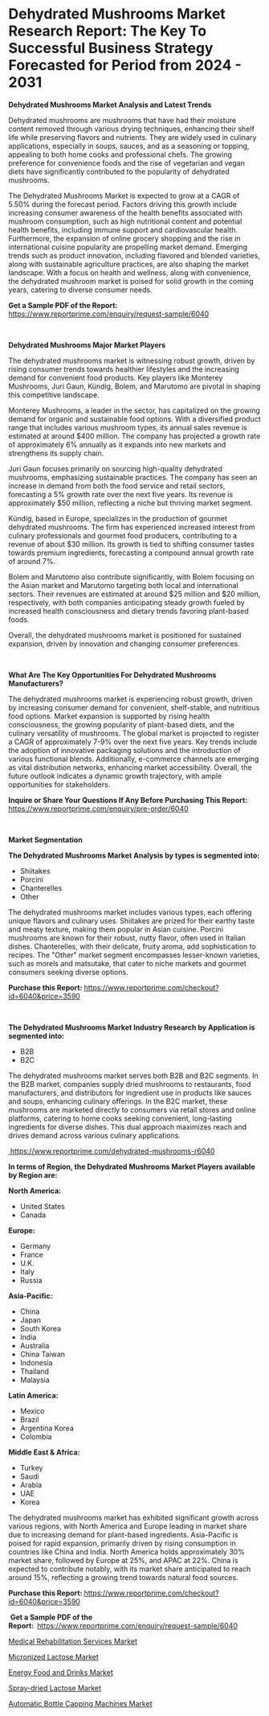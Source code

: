 <p><h1>Dehydrated Mushrooms Market Research Report: The Key To Successful Business Strategy Forecasted for Period from 2024 - 2031</h1></p><p><strong>Dehydrated Mushrooms Market Analysis and Latest Trends</strong></p>
<p><p>Dehydrated mushrooms are mushrooms that have had their moisture content removed through various drying techniques, enhancing their shelf life while preserving flavors and nutrients. They are widely used in culinary applications, especially in soups, sauces, and as a seasoning or topping, appealing to both home cooks and professional chefs. The growing preference for convenience foods and the rise of vegetarian and vegan diets have significantly contributed to the popularity of dehydrated mushrooms.</p><p>The Dehydrated Mushrooms Market is expected to grow at a CAGR of 5.50% during the forecast period. Factors driving this growth include increasing consumer awareness of the health benefits associated with mushroom consumption, such as high nutritional content and potential health benefits, including immune support and cardiovascular health. Furthermore, the expansion of online grocery shopping and the rise in international cuisine popularity are propelling market demand. Emerging trends such as product innovation, including flavored and blended varieties, along with sustainable agriculture practices, are also shaping the market landscape. With a focus on health and wellness, along with convenience, the dehydrated mushroom market is poised for solid growth in the coming years, catering to diverse consumer needs.</p></p>
<p><strong>Get a Sample PDF of the Report:&nbsp;</strong> <a href="https://www.reportprime.com/enquiry/request-sample/6040">https://www.reportprime.com/enquiry/request-sample/6040</a></p>
<p>&nbsp;</p>
<p><strong>Dehydrated Mushrooms Major Market Players</strong></p>
<p><p>The dehydrated mushrooms market is witnessing robust growth, driven by rising consumer trends towards healthier lifestyles and the increasing demand for convenient food products. Key players like Monterey Mushrooms, Juri Gaun, Kündig, Bolem, and Marutomo are pivotal in shaping this competitive landscape.</p><p>Monterey Mushrooms, a leader in the sector, has capitalized on the growing demand for organic and sustainable food options. With a diversified product range that includes various mushroom types, its annual sales revenue is estimated at around $400 million. The company has projected a growth rate of approximately 6% annually as it expands into new markets and strengthens its supply chain.</p><p>Juri Gaun focuses primarily on sourcing high-quality dehydrated mushrooms, emphasizing sustainable practices. The company has seen an increase in demand from both the food service and retail sectors, forecasting a 5% growth rate over the next five years. Its revenue is approximately $50 million, reflecting a niche but thriving market segment.</p><p>Kündig, based in Europe, specializes in the production of gourmet dehydrated mushrooms. The firm has experienced increased interest from culinary professionals and gourmet food producers, contributing to a revenue of about $30 million. Its growth is tied to shifting consumer tastes towards premium ingredients, forecasting a compound annual growth rate of around 7%.</p><p>Bolem and Marutomo also contribute significantly, with Bolem focusing on the Asian market and Marutomo targeting both local and international sectors. Their revenues are estimated at around $25 million and $20 million, respectively, with both companies anticipating steady growth fueled by increased health consciousness and dietary trends favoring plant-based foods.</p><p>Overall, the dehydrated mushrooms market is positioned for sustained expansion, driven by innovation and changing consumer preferences.</p></p>
<p>&nbsp;</p>
<p><strong>What Are The Key Opportunities For Dehydrated Mushrooms Manufacturers?</strong></p>
<p><p>The dehydrated mushrooms market is experiencing robust growth, driven by increasing consumer demand for convenient, shelf-stable, and nutritious food options. Market expansion is supported by rising health consciousness, the growing popularity of plant-based diets, and the culinary versatility of mushrooms. The global market is projected to register a CAGR of approximately 7-9% over the next five years. Key trends include the adoption of innovative packaging solutions and the introduction of various functional blends. Additionally, e-commerce channels are emerging as vital distribution networks, enhancing market accessibility. Overall, the future outlook indicates a dynamic growth trajectory, with ample opportunities for stakeholders.</p></p>
<p><strong>Inquire or Share Your Questions If Any Before Purchasing This Report:</strong> <a href="https://www.reportprime.com/enquiry/pre-order/6040">https://www.reportprime.com/enquiry/pre-order/6040</a></p>
<p>&nbsp;</p>
<p><strong>Market Segmentation</strong></p>
<p><strong>The Dehydrated Mushrooms Market Analysis by types is segmented into:</strong></p>
<p><ul><li>Shiitakes</li><li>Porcini</li><li>Chanterelles</li><li>Other</li></ul></p>
<p><p>The dehydrated mushrooms market includes various types, each offering unique flavors and culinary uses. Shiitakes are prized for their earthy taste and meaty texture, making them popular in Asian cuisine. Porcini mushrooms are known for their robust, nutty flavor, often used in Italian dishes. Chanterelles, with their delicate, fruity aroma, add sophistication to recipes. The "Other" market segment encompasses lesser-known varieties, such as morels and matsutake, that cater to niche markets and gourmet consumers seeking diverse options.</p></p>
<p><strong>Purchase this Report:&nbsp;</strong><a href="https://www.reportprime.com/checkout?id=6040&price=3590">https://www.reportprime.com/checkout?id=6040&price=3590</a></p>
<p>&nbsp;</p>
<p><strong>The Dehydrated Mushrooms Market Industry Research by Application is segmented into:</strong></p>
<p><ul><li>B2B</li><li>B2C</li></ul></p>
<p><p>The dehydrated mushrooms market serves both B2B and B2C segments. In the B2B market, companies supply dried mushrooms to restaurants, food manufacturers, and distributors for ingredient use in products like sauces and soups, enhancing culinary offerings. In the B2C market, these mushrooms are marketed directly to consumers via retail stores and online platforms, catering to home cooks seeking convenient, long-lasting ingredients for diverse dishes. This dual approach maximizes reach and drives demand across various culinary applications.</p></p>
<p><a href="https://www.reportprime.com/dehydrated-mushrooms-r6040">&nbsp;https://www.reportprime.com/dehydrated-mushrooms-r6040</a></p>
<p><strong>In terms of Region, the Dehydrated Mushrooms Market Players available by Region are:</strong></p>
<p>
    <p> <strong> North America: </strong>
        <ul>
            <li>United States</li>
            <li>Canada</li>
        </ul>
        </p> 
    <p> <strong> Europe: </strong>
        <ul>
            <li>Germany</li>
            <li>France</li>
            <li>U.K.</li>
            <li>Italy</li>
            <li>Russia</li>
        </ul>
        </p> 
    <p> <strong> Asia-Pacific: </strong>
        <ul>
            <li>China</li>
            <li>Japan</li>
            <li>South Korea</li>
            <li>India</li>
            <li>Australia</li>
            <li>China Taiwan</li>
            <li>Indonesia</li>
            <li>Thailand</li>
            <li>Malaysia</li>
        </ul>
        </p> 
    <p> <strong> Latin America: </strong>
        <ul>
            <li>Mexico</li>
            <li>Brazil</li>
            <li>Argentina Korea</li>
            <li>Colombia</li>
        </ul>
        </p> 
    <p> <strong> Middle East & Africa: </strong>
        <ul>
            <li>Turkey</li>
            <li>Saudi</li>
            <li>Arabia</li>
            <li>UAE</li>
            <li>Korea</li>
        </ul>
    </p>
    </p>
<p><p>The dehydrated mushrooms market has exhibited significant growth across various regions, with North America and Europe leading in market share due to increasing demand for plant-based ingredients. Asia-Pacific is poised for rapid expansion, primarily driven by rising consumption in countries like China and India. North America holds approximately 30% market share, followed by Europe at 25%, and APAC at 22%. China is expected to contribute notably, with its market share anticipated to reach around 15%, reflecting a growing trend towards natural food sources.</p></p>
<p><strong>Purchase this Report: </strong><a href="https://www.reportprime.com/checkout?id=6040&price=3590">https://www.reportprime.com/checkout?id=6040&price=3590</a></p>
<p>&nbsp;<strong>Get a Sample PDF of the Report:&nbsp;&nbsp;</strong><a href="https://www.reportprime.com/enquiry/request-sample/6040">https://www.reportprime.com/enquiry/request-sample/6040</a></p>
<p><strong></strong></p>
<p><p><a href="https://www.linkedin.com/pulse/emerging-trends-medical-rehabilitation-services-market-global-f3j0f?trackingId=vMrbW0GNTx6GDGeEU%2F3Mwg%3D%3D">Medical Rehabilitation Services Market</a></p><p><a href="https://issuu.com/reportprime-2/docs/micronized-lactose-market-size-2030_863efa0cb16d59">Micronized Lactose Market</a></p><p><a href="https://github.com/naodanhluon8/Market-Research-Report-List-1/blob/main/energy-food-and-drinks-market.md">Energy Food and Drinks Market</a></p><p><a href="https://issuu.com/reportprime-2/docs/spray-dried-lactose-market-size-203_68ef52cf728dd2">Spray-dried Lactose Market</a></p><p><a href="https://medium.com/@danibram100_64069/automatic-bottle-capping-machines-industry-analysis-report-its-market-size-growing-with-a-cagr-of-6ad455726c3f">Automatic Bottle Capping Machines Market</a></p></p>